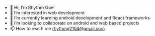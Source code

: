 - 👋 Hi, I’m Rhythm Goel
- 👀 I’m interested in web development
- 🌱 I’m currently learning android development and React frameworks
- 💞️ I’m looking to collaborate on android and web based projects
- 📫 How to reach me rhythmg2104@gmail.com

<!---
rhythmgoel21/rhythmgoel21 is a ✨ special ✨ repository because its `README.md` (this file) appears on your GitHub profile.
You can click the Preview link to take a look at your changes.
--->
